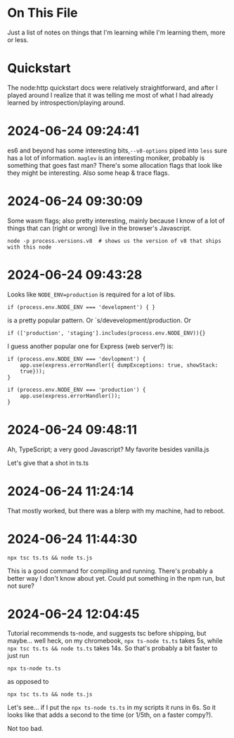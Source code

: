 # On This File

Just a list of notes on things that I'm learning while I'm learning them, more
or less.

# Quickstart

The node:http quickstart docs were relatively straightforward, and after I
played around I realize that it was telling me most of what I had already
learned by introspection/playing around.


2024-06-24 09:24:41
===================

es6 and beyond has some interesting bits,`--v8-options` piped into `less` sure
has a lot of information. `maglev` is an interesting moniker, probably is
something that goes fast man? There's some allocation flags that look like they
might be interesting. Also some heap & trace flags.


2024-06-24 09:30:09
===================

Some wasm flags; also pretty interesting, mainly because I know of a lot of
things that can (right or wrong) live in the browser's Javascript.

    node -p process.versions.v8  # shows us the version of v8 that ships with this node


2024-06-24 09:43:28
===================

Looks like `NODE_ENV=production` is required for a lot of libs.

    if (process.env.NODE_ENV === 'development') { }

is a pretty popular pattern. Or `s/devevelopment/production. Or

    if (['production', 'staging'].includes(process.env.NODE_ENV)){}
    
I guess another popular one for Express (web server?) is:

    if (process.env.NODE_ENV === 'devlopment') {
        app.use(express.errorHandler({ dumpExceptions: true, showStack:
        true}));
    }

    if (process.env.NODE_ENV === 'production') {
        app.use(express.errorHandler());
    }




2024-06-24 09:48:11
===================

Ah, TypeScript; a very good Javascript? My favorite besides vanilla.js

Let's give that a shot in ts.ts


2024-06-24 11:24:14
===================

That mostly worked, but there was a blerp with my machine, had to reboot.


2024-06-24 11:44:30
===================

    npx tsc ts.ts && node ts.js

This is a good command for compiling and running. There's probably a better way
I don't know about yet. Could put something in the npm run, but not sure?


2024-06-24 12:04:45
===================

Tutorial recommends ts-node, and suggests tsc before shipping, but maybe...
well heck, on my chromebook, `npx ts-node ts.ts` takes 5s, while `npx tsc ts.ts
&& node ts.ts` takes 14s. So that's probably a bit faster to just run

    npx ts-node ts.ts

as opposed to

    npx tsc ts.ts && node ts.js

Let's see... if I put the `npx ts-node ts.ts` in my scripts it runs in 6s. So
it looks like that adds a second to the time (or 1/5th, on a faster compy?).

Not too bad.

